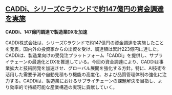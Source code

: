## [CADDi、シリーズCラウンドで約147億円の資金調達を実施](https://caddi.tech/2025/06/24/113128)

**CADDi、147億円調達で製造業DXを加速**

CADDi株式会社は、シリーズCラウンドで約147億円の資金調達を実施したことを発表。国内外の投資家からの出資を受け、調達額は累計223億円に達した。CADDiは、製造業向けの受発注プラットフォーム「CADDi」を提供し、サプライチェーンの最適化とDXを推進している。今回の資金調達により、CADDiは事業拡大と技術開発を加速させ、グローバル展開を強化する方針。特に、AI技術を活用した需要予測や自動見積もり機能の高度化、および品質管理体制の強化に注力する。CADDiは、製造業におけるサプライチェーンの課題解決を目指し、より効率的で持続可能な産業構造の実現に貢献していく。
